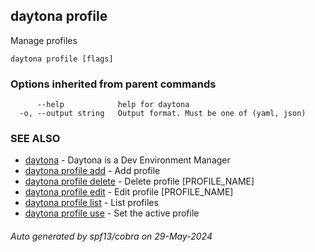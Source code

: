 ## daytona profile

Manage profiles

```
daytona profile [flags]
```

### Options inherited from parent commands

```
      --help            help for daytona
  -o, --output string   Output format. Must be one of (yaml, json)
```

### SEE ALSO

* [daytona](daytona.md)	 - Daytona is a Dev Environment Manager
* [daytona profile add](daytona_profile_add.md)	 - Add profile
* [daytona profile delete](daytona_profile_delete.md)	 - Delete profile [PROFILE_NAME]
* [daytona profile edit](daytona_profile_edit.md)	 - Edit profile [PROFILE_NAME]
* [daytona profile list](daytona_profile_list.md)	 - List profiles
* [daytona profile use](daytona_profile_use.md)	 - Set the active profile

###### Auto generated by spf13/cobra on 29-May-2024
